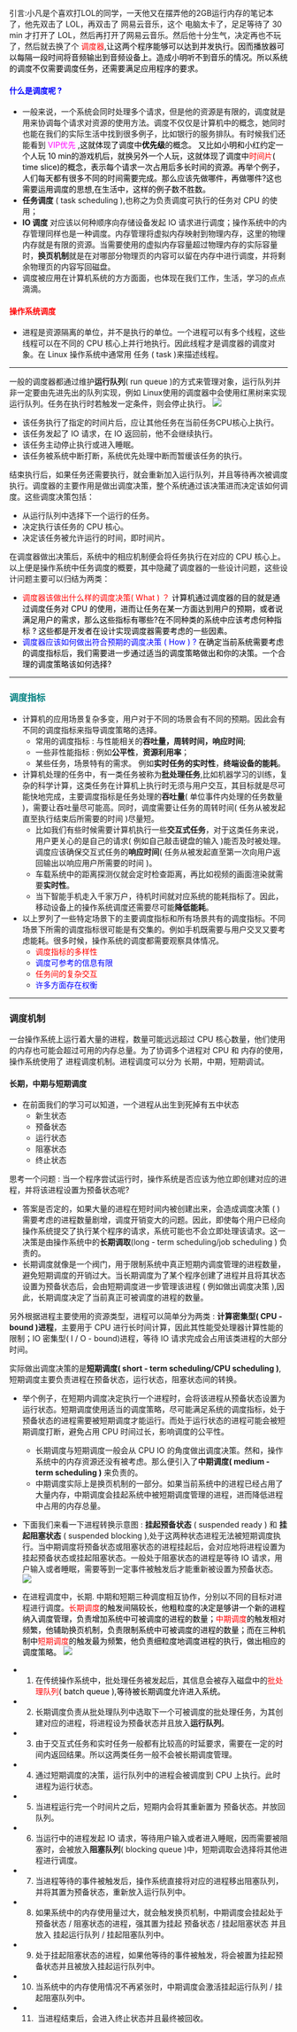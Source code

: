 引言:小凡是个喜欢打LOL的同学，一天他又在摆弄他的2GB运行内存的笔记本了，他先双击了 LOL，再双击了 网易云音乐，这个 电脑太卡了，足足等待了 30 min 才打开了 LOL，然后再打开了网易云音乐。然后他十分生气，决定再也不玩了，然后就去换了个 <span style="color: red;">调度器<span style="color: black;">,让这两个程序能够可以达到并发执行。因而播放器可以每隔一段时间将音频输出到音频设备上。造成小明听不到音乐的情况。所以系统的调度不仅需要调度任务，还需要满足应用程序的要求。</span></span>

#### <span style="color: blue;">什么是调度呢 ?</span>

- 一般来说，一个系统会同时处理多个请求，但是他的资源是有限的，调度就是用来协调每个请求对资源的使用方法。调度不仅仅是计算机中的概念，她同时也能在我们的实际生活中找到很多例子，比如银行的服务排队。有时候我们还能看到 <span style="color: fuchsia;">VIP优先 <span style="color: black;">,这就体现了调度中**优先级**的概念。 又比如小明和小红约定一个人玩 10 min的游戏机后，就换另外一个人玩，这就体现了调度中<span style="color: red;">时间片<span style="color: black;">( time slice)的概念，表示每个请求一次占用后多长时间的资源。再举个例子，人们每天都有很多不同的时间需要完成。那么应该先做哪件，再做哪件?这也需要运用调度的思想,在生活中，这样的例子数不胜数。</span></span></span></span>
- **任务调度** ( task scheduling ),也称之为负责调度可执行的任务对 CPU 的使用；
- **IO 调度** 对应该以何种顺序向存储设备发起 IO 请求进行调度；操作系统中的内存管理同样也是一种调度。内存管理将虚拟内存映射到物理内存，这里的物理内存就是有限的资源。当需要使用的虚拟内存容量超过物理内存的实际容量时，**换页机制**就是在对哪部分物理页的内容可以留在内存中进行调度，并将剩余物理页的内容写回磁盘。
- 调度被应用在计算机系统的方方面面，也体现在我们工作，生活，学习的点点滴滴。

#### <span style="color: red;">操作系统调度</span>

- 进程是资源隔离的单位，并不是执行的单位。一个进程可以有多个线程，这些线程可以在不同的 CPU 核心上并行地执行。因此线程才是调度器的调度对象。在 Linux 操作系统中通常用 任务 ( task )来描述线程。

* * *

一般的调度器都通过维护**运行队列**( run queue )的方式来管理对象，运行队列并非一定要由先进先出的队列实现，例如 Linux使用的调度器中会使用红黑树来实现运行队列。任务在执行时若触发一定条件，则会停止执行。
![](https://raw.githubusercontent.com/yangxiaofan369/img_HMStrange/master/gnome-shell-screenshot-7ML8C1.png)

- 该任务执行了指定的时间片后，应让其他任务在当前任务CPU核心上执行。
- 该任务发起了 IO 请求，在 IO 返回前，他不会继续执行。
- 该任务主动停止执行或进入睡眠。
- 该任务被系统中断打断，系统优先处理中断而暂缓该任务的执行。

结束执行后，如果任务还需要执行，就会重新加入运行队列，并且等待再次被调度执行。调度器的主要作用是做出调度决策，整个系统通过该决策进而决定该如何调度。这些调度决策包括：

- 从运行队列中选择下一个运行的任务。
- 决定执行该任务的 CPU 核心。
- 决定该任务被允许运行的时间，即时间片。

在调度器做出决策后，系统中的相应机制便会将任务执行在对应的 CPU 核心上。以上便是操作系统中任务调度的概要，其中隐藏了调度器的一些设计问题，这些设计问题主要可以归结为两类：

- <span style="color: red;">调度器该做出什么样的调度决策( What ) ？ <span style="color: black;">计算机通过调度器的目的就是通过调度任务对 CPU 的使用，进而让任务在某一方面达到用户的预期，或者说满足用户的需求，那么这些指标有哪些?在不同种类的系统中应该考虑何种指标 ? 这些都是开发者在设计实现调度器需要考虑的一些因素。</span></span>
- <span style="color: blue;">调度器应该如何做出符合预期的调度决策 ( How ) ? <span style="color: black;">在确定当前系统需要考虑的调度指标后，我们需要进一步通过适当的调度策略做出和你的决策。一个合理的调度策略该如何选择?</span></span>

* * *

### <span style="color: teal;">调度指标</span>

- 计算机的应用场景复杂多变，用户对于不同的场景会有不同的预期。因此会有不同的调度指标来指导调度策略的选择。
    - 常用的调度指标 : 与性能相关的**吞吐量，周转时间，响应时间**;
    - 一些非性能指标 : 例如**公平性**，**资源利用率**；
    - 某些任务，场景特有的需求。 例如**实时任务的实时性**，**终端设备的能耗**。
- 计算机处理的任务中，有一类任务被称为**批处理任务**,比如机器学习的训练，复杂的科学计算，这类任务在计算机上执行时无须与用户交互，其目标就是尽可能快地完成，主要调度指标是任务处理的**吞吐量**( 单位事件内处理的任务数量 )，需要让吞吐量尽可能高。同时，调度需要让任务的周转时间( 任务从被发起直至执行结束后所需要的时间 )尽量短。
    - 比如我们有些时候需要计算机执行一些**交互式任务**，对于这类任务来说，用户更关心的是自己的请求( 例如自己敲击键盘的输入 )能否及时被处理。调度应该确保交互式任务的**响应时间**( 任务从被发起直至第一次向用户返回输出以响应用户所需要的时间 )。
    - 车载系统中的距离探测仪就会定时检查距离，再比如视频的画面渲染就需要**实时性**。
    - 当下智能手机走入千家万户，待机时间就对应系统的能耗指标了。因此，移动设备上的操作系统调度还需要尽可能**降低能耗**。
- 以上罗列了一些特定场景下的主要调度指标和所有场景共有的调度指标。不同场景下所需的调度指标很可能是有交集的。例如手机既需要与用户交叉又要考虑能耗。很多时候，操作系统的调度都需要观察具体情况。
    - <span style="color: red;">调度指标的多样性</span>
    - <span style="color: blue;">调度可参考的信息有限</span>
    - <span style="color: red;">任务间的复杂交互</span>
    - <span style="color: blue;">许多方面存在权衡</span>

* * *

### <span style="color: fushsia;">调度机制</span>

一台操作系统上运行着大量的进程，数量可能远远超过 CPU 核心数量，他们使用的内存也可能会超过可用的内存总量。为了协调多个进程对 CPU 和 内存的使用，操作系统使用了 进程调度机制。进程调度可以分为 长期，中期，短期调试。

#### 长期，中期与短期调度

- 在前面我们的学习可以知道，一个进程从出生到死掉有五中状态
    - 新生状态
    - 预备状态
    - 运行状态
    - 阻塞状态
    - 终止状态

思考一个问题 : 当一个程序尝试运行时，操作系统是否应该为他立即创建对应的进程，并将该进程设置为预备状态呢?

- 答案是否定的，如果大量的进程在短时间内被创建出来，会造成调度决策 ( ) 需要考虑的进程数量剧增，调度开销变大的问题。因此，即使每个用户已经向操作系统提交了执行某个程序的请求，系统可能也不会立即处理该请求。这一决策是由操作系统中的**长期调取**(long - term scheduling/job scheduling ) 负责的。
- 长期调度就像是一个阀门，用于限制系统中真正短期内调度管理的进程数量，避免短期调度的开销过大。当长期调度为了某个程序创建了进程并且将其状态设置为预备状态后，会由短期调度进一步管理该进程 ( 例如做出调度决策 ),因此，长期调度决定了当前真正可被调度的进程的数量。

另外根据进程主要使用的资源类型，进程可以简单分为两类 : **计算密集型( CPU - bound )进程**，主要用于 CPU 进行长时间计算，因此其性能受处理器计算性能的限制；IO 密集型( I / O - bound)进程，等待 IO 请求完成会占用该类进程的大部分时间。

实际做出调度决策的是**短期调度( short - term scheduling/CPU scheduling )**,短期调度主要负责进程在预备状态，运行状态，阻塞状态间的转换。

- 举个例子，在短期内调度决定执行一个进程时，会将该进程从预备状态设置为运行状态。短期调度使用适当的调度策略，尽可能满足系统的调度指标，处于预备状态的进程需要被短期调度才能运行。而处于运行状态的进程可能会被短期调度打断，避免占用 CPU 时间过长，影响调度的公平性。
    
    - 长期调度与短期调度一般会从 CPU IO 的角度做出调度决策。然和，操作系统中的内存资源还没有被考虑。那么便引入了**中期调度( medium - term scheduling )** 来负责的。
    - 中期调度实际上是换页机制的一部分。如果当前系统中的进程已经占用了大量内存，中期调度会挂起系统中被短期调度管理的进程，进而降低进程中占用的内存总量。
- 下面我们来看一下进程转换示意图 : **挂起预备状态** ( suspended ready ) 和 **挂起阻塞状态** ( suspended blocking ),处于这两种状态进程无法被短期调度执行。当中期调度将预备状态或阻塞状态的进程挂起后，会对应地将进程设置为挂起预备状态或挂起阻塞状态。一般处于阻塞状态的进程是等待 IO 请求，用户输入或者睡眠，需要等到一定事件被触发后才能重新被设置为预备状态。
    ![](https://raw.githubusercontent.com/yangxiaofan369/img_HMStrange/master/gnome-shell-screenshot-UYX1C1.png)
    
- 在进程调度中，长期. 中期和短期三种调度相互协作，分别以不同的目标对进程进行调度。<span style="color: red;">长期调度<span style="color: black;">的触发间隔较长，他粗粒度的决定是够讲一个新的进程纳入调度管理，负责增加系统中可被调度的进程的数量；<span style="color: red;">中期调度<span style="color: black;">的触发相对频繁，他辅助换页机制，负责限制系统中可被调度的进程的数量；而在三种机制中<span style="color: red;">短期调度<span style="color: black;">的触发最为频繁，他负责细粒度地调度进程的执行，做出相应的调度策略。
    ![](https://raw.githubusercontent.com/yangxiaofan369/img_HMStrange/master/gnome-shell-screenshot-L518C1.png)</span></span></span></span></span></span>
    
- 1.  在传统操作系统中，批处理任务被发起后，其信息会被存入磁盘中的<span style="color: red;">批处理队列<span style="color: black;">( batch queue ),等待被长期调度允许进入系统。</span></span>
- 2.  长期调度负责从批处理队列中选取下一个可被调度的批处理任务，为其创建对应的进程，将进程设为预备状态并且放入**运行队列**。
- 3.  由于交互式任务和实时任务一般都有比较高的时延要求，需要在一定的时间内返回结果。所以这两类任务一般不会被长期调度管理。
- 4.  通过短期调度的决策，运行队列中的进程会被调度到 CPU 上执行。此时进程为运行状态。
- 5.  当进程运行完一个时间片之后，短期内会将其重新置为 预备状态。并放回队列。
- 6.  当运行中的进程发起 IO 请求，等待用户输入或者进入睡眠，因而需要被阻塞时，会被放入**阻塞队列**( blocking queue )中，短期调取会选择将其他进程进行调度。
- 7.  当进程等待的事件被触发后，操作系统直接将对应的进程移出阻塞队列，并将其置为预备状态，重新放入运行队列中。
- 8.  如果系统中的内存使用量过大，就会触发换页机制，中期调度会挂起处于预备状态 / 阻塞状态的进程，强其置为挂起 预备状态 / 挂起阻塞状态 并且放入 挂起运行队列 / 挂起阻塞队列中。
- 9.  处于挂起阻塞状态的进程，如果他等待的事件被触发，将会被置为挂起预备状态并且被放入挂起运行队列中。
- 10. 当系统中的内存使用情况不再紧张时，中期调度会激活挂起运行队列 / 挂起阻塞队列中。
    
- 11.  当进程结束后，会进入终止状态并且最终被回收。

